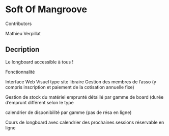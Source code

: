 # Soft Of Mangroove

Contributors 

Mathieu Verpillat


## Decription 
Le longboard accessible à tous ! 

Fonctionnalité

Interface Web Visuel type site libraire 
Gestion des membres de l’asso (y compris inscription et paiement de la cotisation annuelle fixe)

Gestion de stock du matériel emprunté détaillé par gamme de board (durée d’emprunt différent selon le type

calendrier de disponibilité par gamme (pas de résa en ligne) 

Cours de longboard avec calendrier des prochaines sessions réservable en ligne 
